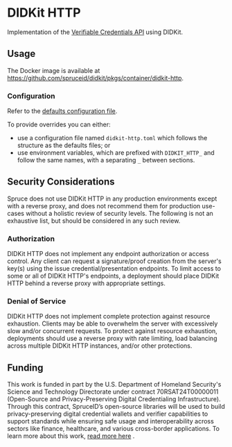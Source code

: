 # DIDKit HTTP

Implementation of the [Verifiable Credentials API](https://w3c-ccg.github.io/vc-api/)
using DIDKit.

## Usage

The Docker image is available at
https://github.com/spruceid/didkit/pkgs/container/didkit-http.

### Configuration

Refer to the [defaults configuration file](./defaults.toml).

To provide overrides you can either:
- use a configuration file named `didkit-http.toml` which follows the structure
  as the defaults files; or
- use environment variables, which are prefixed with `DIDKIT_HTTP_` and follow
  the same names, with a separating `_` between sections.

## Security Considerations

Spruce does not use DIDKit HTTP in any production environments except with a reverse proxy, and does not recommend them for production use-cases without a holistic review of security levels.  The following is not an exhaustive list, but should be considered in any such review.

### Authorization

DIDKit HTTP does not implement any endpoint authorization or access control. Any client can request a signature/proof creation from the server's key(s) using the issue credential/presentation endpoints. To limit access to some or all of DIDKit HTTP's endpoints, a deployment should place DIDKit HTTP behind a reverse proxy with appropriate settings.

### Denial of Service

DIDKit HTTP does not implement complete protection against resource exhaustion. Clients may be able to overwhelm the server with excessively slow and/or concurrent requests. To protect against resource exhaustion, deployments should use a reverse proxy with rate limiting, load balancing across multiple DIDKit HTTP instances, and/or other protections.

[did-http]: https://w3c-ccg.github.io/did-resolution/#bindings-https
[vc-api]: https://w3c-ccg.github.io/vc-api/
[vc-http-api-0.0.1]: https://github.com/w3c-ccg/vc-api/pull/72
[did-resolution-https-binding]: https://w3c-ccg.github.io/did-resolution/#bindings-https

## Funding

This work is funded in part by the U.S. Department of Homeland Security's Science and Technology Directorate under contract 70RSAT24T00000011 (Open-Source and Privacy-Preserving Digital Credentialing Infrastructure).
Through this contract, SpruceID’s open-source libraries will be used to build privacy-preserving digital credential wallets and verifier capabilities to support standards while ensuring safe usage and interoperability across sectors like finance, healthcare, and various cross-border applications.
To learn more about this work, [read more here](https://spruceid.com/customer-highlight/dhs-highlight) . 
